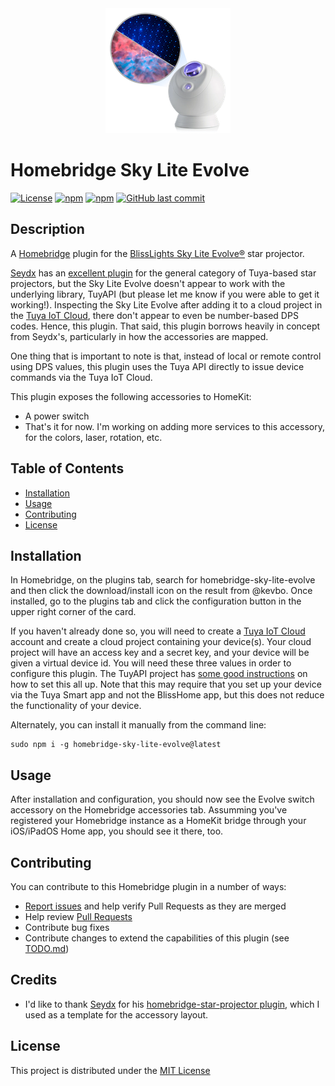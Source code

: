 <div align="center">
    <img src="sky-lite-evolve.png" alt="PNG Image of the BlissLights Sky Lite Evolve Star Projector">
</div>

# Homebridge Sky Lite Evolve

[![License](https://img.shields.io/badge/license-MIT-blue.svg)](LICENSE)
[![npm](https://img.shields.io/npm/v/homebridge-sky-lite-evolve.svg?style=flat-square)](https://www.npmjs.com/package/homebridge-sky-lite-evolve)
[![npm](https://img.shields.io/npm/dt/homebridge-sky-lite-evolve.svg?style=flat-square)](https://www.npmjs.com/package/homebridge-sky-lite-evolve)
[![GitHub last commit](https://img.shields.io/github/last-commit/kevbo/homebridge-sky-lite-evolve.svg?style=flat-square)](https://github.com/kevbo/homebridge-sky-lite-evolve)

## Description

A [Homebridge](https://homebridge.io/) plugin for the [BlissLights Sky Lite Evolve&reg;](https://blisslights.com/products/sky-lite-evolve)
star projector.

[Seydx](https://github.com/seydx) has an [excellent plugin](https://github.com/seydx/homebridge-star-projector/tree/master)
for the general category of Tuya-based star projectors, but the Sky Lite Evolve doesn't appear to work with the underlying library, TuyAPI
(but please let me know if you were able to get it working!). Inspecting the Sky Lite Evolve after adding it to a cloud project in the
[Tuya IoT Cloud](https://iot.tuya.com/), there don't appear to even be number-based DPS codes. Hence, this plugin. That
said, this plugin borrows heavily in concept from Seydx's, particularly in how the accessories are mapped.

One thing that is important to note is that, instead of local or remote control using DPS values, this plugin uses the Tuya API directly to
issue device commands via the Tuya IoT Cloud.

This plugin exposes the following accessories to HomeKit:

- A power switch
- That's it for now. I'm working on adding more services to this accessory, for the colors, laser, rotation, etc.

## Table of Contents

- [Installation](#installation)
- [Usage](#usage)
- [Contributing](#contributing)
- [License](#license)

## Installation

In Homebridge, on the plugins tab, search for homebridge-sky-lite-evolve and then click the download/install icon on the result from @kevbo.
Once installed, go to the plugins tab and click the configuration button in the upper right corner of the card.

If you haven't already done so, you will need to create a [Tuya IoT Cloud](https://iot.tuya.com/) account and create a cloud project
containing your device(s). Your cloud project will have an access key and a secret key, and your device will be given a virtual device id.
You will need these three values in order to configure this plugin. The TuyAPI project has [some good instructions](https://github.com/codetheweb/tuyapi/blob/master/docs/SETUP.md#listing-tuya-devices-from-the-tuya-smart-or-smart-life-apps) on how to set this all up. Note that this may require that you 
set up your device via the Tuya Smart app and not the BlissHome app, but this does not reduce the functionality of your device.

Alternately, you can install it manually from the command line:

    sudo npm i -g homebridge-sky-lite-evolve@latest

## Usage

After installation and configuration, you should now see the Evolve switch accessory on the Homebridge accessories tab. Assumming you've
registered your Homebridge instance as a HomeKit bridge through your iOS/iPadOS Home app, you should see it there, too.

## Contributing

You can contribute to this Homebridge plugin in a number of ways:

- [Report issues](https://github.com/kevbo/homebridge-sky-lite-evolve/issues) and help verify Pull Requests as they are merged
- Help review [Pull Requests](https://github.com/kevbo/homebridge-sky-lite-evolve/pulls)
- Contribute bug fixes
- Contribute changes to extend the capabilities of this plugin (see [TODO.md](TODO.md))

## Credits

- I'd like to thank [Seydx](https://github.com/seydx) for his [homebridge-star-projector plugin](https://github.com/seydx/homebridge-star-projector),
which I used as a template for the accessory layout.

## License

This project is distributed under the [MIT License](LICENSE)